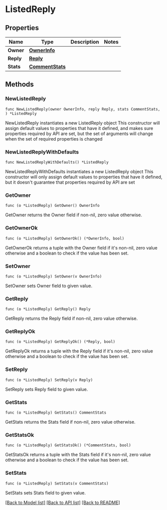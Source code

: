# ListedReply

## Properties

Name | Type | Description | Notes
------------ | ------------- | ------------- | -------------
**Owner** | [**OwnerInfo**](OwnerInfo.md) |  | 
**Reply** | [**Reply**](Reply.md) |  | 
**Stats** | [**CommentStats**](CommentStats.md) |  | 

## Methods

### NewListedReply

`func NewListedReply(owner OwnerInfo, reply Reply, stats CommentStats, ) *ListedReply`

NewListedReply instantiates a new ListedReply object
This constructor will assign default values to properties that have it defined,
and makes sure properties required by API are set, but the set of arguments
will change when the set of required properties is changed

### NewListedReplyWithDefaults

`func NewListedReplyWithDefaults() *ListedReply`

NewListedReplyWithDefaults instantiates a new ListedReply object
This constructor will only assign default values to properties that have it defined,
but it doesn't guarantee that properties required by API are set

### GetOwner

`func (o *ListedReply) GetOwner() OwnerInfo`

GetOwner returns the Owner field if non-nil, zero value otherwise.

### GetOwnerOk

`func (o *ListedReply) GetOwnerOk() (*OwnerInfo, bool)`

GetOwnerOk returns a tuple with the Owner field if it's non-nil, zero value otherwise
and a boolean to check if the value has been set.

### SetOwner

`func (o *ListedReply) SetOwner(v OwnerInfo)`

SetOwner sets Owner field to given value.


### GetReply

`func (o *ListedReply) GetReply() Reply`

GetReply returns the Reply field if non-nil, zero value otherwise.

### GetReplyOk

`func (o *ListedReply) GetReplyOk() (*Reply, bool)`

GetReplyOk returns a tuple with the Reply field if it's non-nil, zero value otherwise
and a boolean to check if the value has been set.

### SetReply

`func (o *ListedReply) SetReply(v Reply)`

SetReply sets Reply field to given value.


### GetStats

`func (o *ListedReply) GetStats() CommentStats`

GetStats returns the Stats field if non-nil, zero value otherwise.

### GetStatsOk

`func (o *ListedReply) GetStatsOk() (*CommentStats, bool)`

GetStatsOk returns a tuple with the Stats field if it's non-nil, zero value otherwise
and a boolean to check if the value has been set.

### SetStats

`func (o *ListedReply) SetStats(v CommentStats)`

SetStats sets Stats field to given value.



[[Back to Model list]](../README.md#documentation-for-models) [[Back to API list]](../README.md#documentation-for-api-endpoints) [[Back to README]](../README.md)


